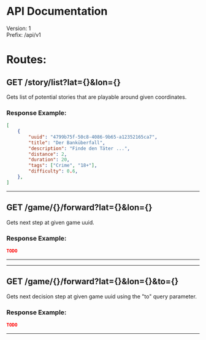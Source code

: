 # API Documentation
Version: 1 <br />
Prefix: /api/v1

# Routes:

## GET /story/list?lat={}&lon={}
Gets list of potential stories that are playable around given coordinates.
### Response Example:
```json
[
    {
        "uuid": "4799b75f-50c8-4086-9b65-a12352165ca7",
        "title": "Der Banküberfall",
        "description": "Finde den Täter ...",
        "distance": 2,
        "duration": 20,
        "tags": ["Crime", "18+"],
        "difficulty": 0.6,
    },
]
```
---
## GET /game/{}/forward?lat={}&lon={}
Gets next step at given game uuid.
### Response Example:
```json
TODO
```
---
---
## GET /game/{}/forward?lat={}&lon={}&to={}
Gets next decision step at given game uuid using the "to" query parameter.
### Response Example:
```json
TODO
```
---
